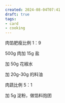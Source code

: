 ```yaml
---
created: 2024-08-04T07:41
draft: true
tags: 
- card
- cooking
---
```


肉馅肥瘦比例 1：9

500g 肉加 15g 盐

加 50g 花椒水

加 20g-30g 的料油

肉蔬比例 5：1

加
5g 淀粉，做馅料抱团
